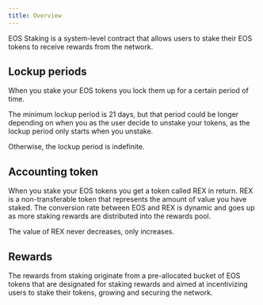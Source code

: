 ```yaml
---
title: Overview
---
```


<head>
    <title>Staking Overview</title>
</head>

EOS Staking is a system-level contract that allows users to stake their EOS tokens to
receive rewards from the network.

## Lockup periods

When you stake your EOS tokens you lock them up for a certain period of time.

The minimum lockup period is 21 days, but that period could be longer depending on when
you as the user decide to unstake your tokens, as the lockup period only starts when you unstake.

Otherwise, the lockup period is indefinite.

## Accounting token

When you stake your EOS tokens you get a token called REX in return.
REX is a non-transferable token that represents the amount of value you have staked.
The conversion rate between EOS and REX is dynamic and goes up as more staking rewards are 
distributed into the rewards pool. 

The value of REX never decreases, only increases.

## Rewards

The rewards from staking originate from a pre-allocated bucket of EOS tokens that are
designated for staking rewards and aimed at incentivizing users to stake their tokens, 
growing and securing the network.




